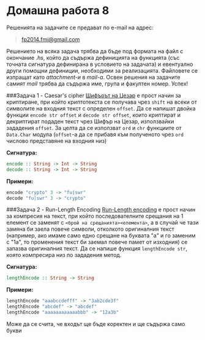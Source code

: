 Домашна работа 8
=========

Решенията на задачите се предават по e-mail на адрес:

>fp2014.fmi@gmail.com

Решението на всяка задача трябва да бъде под формата на файл с окончание *.hs*, който да съдържа дефиницията на функцията (със точната сигнатура дефинирана в условието на задачата) и евентуално други помощни дефиниции, необходими за реализацията. Файловете се изпращат като *attachment-и* в *mail-a*. Освен решения на задачите самият *mail* трябва да съдържа име, група и факултен номер. Успех!

###Задача 1 - Caesar's cipher
[Шифърът на Цезар](http://en.wikipedia.org/wiki/Caesar_cipher) е прост начин за криптиране, при който криптотекста се получава чрез `shift` на всеки от символите на входния текст с определен `offset`. Да се напишат двойка функции `encode str offset` и `decode str offset`, които криптират и декриптират подаден текст чрез Шифър на Цезар, използвайки зададения `offset`. За целта да се използват `ord` и `chr` функциите от `Data.Char` модула (`offset`-а да се прибавя към полученото чрез `ord` числово представяне на входния низ)

**Сигнатура:**

```haskell
encode :: String -> Int -> String
decode :: String -> Int -> String
```

**Примери:**

```haskell
encode "crypto" 3 -> "fu|swr"
decode "fu|swr" 3 -> "crypto"
```

###Задача 2 - Run-Length Encoding
[Run-Length encoding](http://en.wikipedia.org/wiki/Run-length_encoding) е прост начин за компресия на текст, при който последователните срещания на 1 елемент се заменят с `<брой на срещанията><елемента>`, а в случай че тази замяна би заела повече символи, отколкото оригиналния текст (например, ако имаме само едно срещане на буквата "а" и го заменим с "1а", то променения текст би заемал повече памет от изходния) се запазва оригиналния текст. Да се напише функция `lengthEncode str`, която компресира низ по зададения метод.


**Сигнатура:**

```haskell
lengthEncode :: String -> String
```

**Примери:**

```haskell
lengthEncode "aaabccdefff" -> "3ab2cde3f"
lengthEncode "abcdef" -> "abcdef"
lengthEncode "aaaaaaaaaaaabbb" -> "12a3b"
```

Може да се счита, че входът ще бъде коректен и ще съдържа само букви
